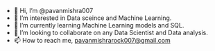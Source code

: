 - 👋 Hi, I’m @pavanmishra007
- 👀 I’m interested in Data sceince and Machine Learning.
- 🌱 I’m currently learning Machine Learning models and SQL.
- 💞️ I’m looking to collaborate on any Data Scientist and Data analysis.
- 📫 How to reach me, pavanmishrarock007@gmail.com 

<!---
pavanmishra007/pavanmishra007 is a ✨ special ✨ repository because its `README.md` (this file) appears on your GitHub profile.
You can click the Preview link to take a look at your changes.
--->
